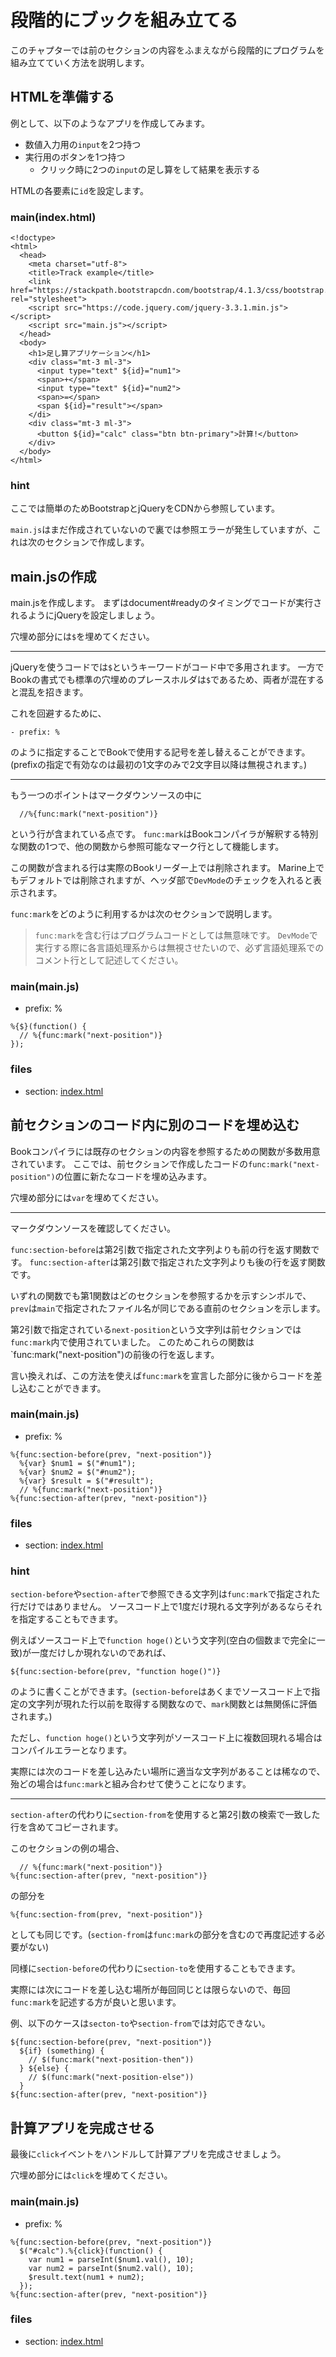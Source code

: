 # 段階的にブックを組み立てる
このチャプターでは前のセクションの内容をふまえながら段階的にプログラムを組み立てていく方法を説明します。

## HTMLを準備する
例として、以下のようなアプリを作成してみます。

- 数値入力用の`input`を2つ持つ
- 実行用のボタンを1つ持つ
  - クリック時に2つの`input`の足し算をして結果を表示する

HTMLの各要素に`id`を設定します。

### main(index.html)

```
<!doctype>
<html>
  <head>
    <meta charset="utf-8">
    <title>Track example</title>
    <link href="https://stackpath.bootstrapcdn.com/bootstrap/4.1.3/css/bootstrap.min.css" rel="stylesheet">
    <script src="https://code.jquery.com/jquery-3.3.1.min.js"></script>
    <script src="main.js"></script>
  </head>
  <body>
    <h1>足し算アプリケーション</h1>
    <div class="mt-3 ml-3">
      <input type="text" ${id}="num1">
      <span>+</span>
      <input type="text" ${id}="num2">
      <span>=</span>
      <span ${id}="result"></span>
    </di>
    <div class="mt-3 ml-3">
      <button ${id}="calc" class="btn btn-primary">計算!</button>
    </div>
  </body>
</html>
```

### hint
ここでは簡単のためBootstrapとjQueryをCDNから参照しています。

`main.js`はまだ作成されていないので裏では参照エラーが発生していますが、これは次のセクションで作成します。

## main.jsの作成
main.jsを作成します。
まずはdocument#readyのタイミングでコードが実行されるようにjQueryを設定しましょう。

穴埋め部分には`$`を埋めてください。

---
jQueryを使うコードでは`$`というキーワードがコード中で多用されます。
一方でBookの書式でも標準の穴埋めのプレースホルダは`$`であるため、両者が混在すると混乱を招きます。

これを回避するために、

```
- prefix: %
```

のように指定することでBookで使用する記号を差し替えることができます。
(prefixの指定で有効なのは最初の1文字のみで2文字目以降は無視されます。)

---
もう一つのポイントはマークダウンソースの中に

```
  //%{func:mark("next-position")}
```

という行が含まれている点です。
`func:mark`はBookコンパイラが解釈する特別な関数の1つで、他の関数から参照可能なマーク行として機能します。

この関数が含まれる行は実際のBookリーダー上では削除されます。
Marine上でもデフォルトでは削除されますが、ヘッダ部で`DevMode`のチェックを入れると表示されます。

`func:mark`をどのように利用するかは次のセクションで説明します。

> `func:mark`を含む行はプログラムコードとしては無意味です。
> `DevMode`で実行する際に各言語処理系からは無視させたいので、必ず言語処理系でのコメント行として記述してください。

### main(main.js)

- prefix: %

```
%{$}(function() {
  // %{func:mark("next-position")}
});
```

### files

- section: [index.html](prev)

## 前セクションのコード内に別のコードを埋め込む
Bookコンパイラには既存のセクションの内容を参照するための関数が多数用意されています。
ここでは、前セクションで作成したコードの`func:mark("next-position")`の位置に新たなコードを埋め込みます。

穴埋め部分には`var`を埋めてください。

---
マークダウンソースを確認してください。

`func:section-before`は第2引数で指定された文字列よりも前の行を返す関数です。
`func:section-after`は第2引数で指定された文字列よりも後の行を返す関数です。

いずれの関数でも第1関数はどのセクションを参照するかを示すシンボルで、`prev`は`main`で指定されたファイル名が同じである直前のセクションを示します。

第2引数で指定されている`next-position`という文字列は前セクションでは`func:mark`内で使用されていました。
このためこれらの関数は`func:mark("next-position")の前後の行を返します。

言い換えれば、この方法を使えば`func:mark`を宣言した部分に後からコードを差し込むことができます。

### main(main.js)

- prefix: %

```
%{func:section-before(prev, "next-position")}
  %{var} $num1 = $("#num1");
  %{var} $num2 = $("#num2");
  %{var} $result = $("#result");
  // %{func:mark("next-position")}
%{func:section-after(prev, "next-position")}
```

### files

- section: [index.html](prev)

### hint
`section-before`や`section-after`で参照できる文字列は`func:mark`で指定された行だけではありません。
ソースコード上で1度だけ現れる文字列があるならそれを指定することもできます。

例えばソースコード上で`function hoge()`という文字列(空白の個数まで完全に一致)が一度だけしか現れないのであれば、

```
${func:section-before(prev, "function hoge()")}
```

のように書くことができます。(`section-before`はあくまでソースコード上で指定の文字列が現れた行以前を取得する関数なので、`mark`関数とは無関係に評価されます。)

ただし、`function hoge()`という文字列がソースコード上に複数回現れる場合はコンパイルエラーとなります。

実際には次のコードを差し込みたい場所に適当な文字列があることは稀なので、殆どの場合は`func:mark`と組み合わせて使うことになります。

---
`section-after`の代わりに`section-from`を使用すると第2引数の検索で一致した行を含めてコピーされます。

このセクションの例の場合、

```
  // %{func:mark("next-position")}
%{func:section-after(prev, "next-position")}
```

の部分を

```
%{func:section-from(prev, "next-position")}
```

としても同じです。(`section-from`は`func:mark`の部分を含むので再度記述する必要がない)

同様に`section-before`の代わりに`section-to`を使用することもできます。

実際には次にコードを差し込む場所が毎回同じとは限らないので、毎回`func:mark`を記述する方が良いと思います。

例、以下のケースは`secton-to`や`section-from`では対応できない。

```
${func:section-before(prev, "next-position")}
  ${if} (something) {
    // $(func:mark("next-position-then"))
  } ${else} {
    // $(func:mark("next-position-else"))
  }
${func:section-after(prev, "next-position")}
```

## 計算アプリを完成させる
最後に`click`イベントをハンドルして計算アプリを完成させましょう。

穴埋め部分には`click`を埋めてください。

### main(main.js)

- prefix: %

```
%{func:section-before(prev, "next-position")}
  $("#calc").%{click}(function() {
    var num1 = parseInt($num1.val(), 10);
    var num2 = parseInt($num2.val(), 10);
    $result.text(num1 + num2);
  });
%{func:section-after(prev, "next-position")}
```

### files

- section: [index.html](prev)

